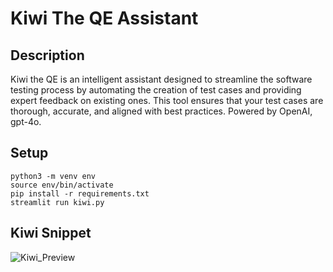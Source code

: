 # Kiwi The QE Assistant

## Description
Kiwi the QE is an intelligent assistant designed to streamline the software testing process by automating the creation of test cases and providing expert feedback on existing ones. 
This tool ensures that your test cases are thorough, accurate, and aligned with best practices. Powered by OpenAI, gpt-4o. 

## Setup
```
python3 -m venv env
source env/bin/activate
pip install -r requirements.txt
streamlit run kiwi.py

```

## Kiwi Snippet
![Kiwi_Preview](https://github.com/user-attachments/assets/04338a7a-e19b-4005-85b6-504e46302cea)

